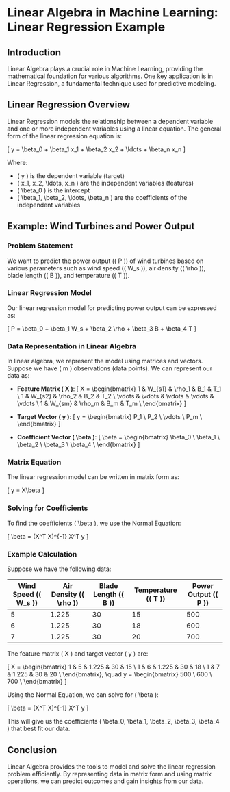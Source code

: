 # Linear Algebra in Machine Learning: Linear Regression Example

## Introduction
Linear Algebra plays a crucial role in Machine Learning, providing the mathematical foundation for various algorithms. One key application is in Linear Regression, a fundamental technique used for predictive modeling.

## Linear Regression Overview
Linear Regression models the relationship between a dependent variable and one or more independent variables using a linear equation. The general form of the linear regression equation is:

\[ y = \beta_0 + \beta_1 x_1 + \beta_2 x_2 + \ldots + \beta_n x_n \]

Where:
- \( y \) is the dependent variable (target)
- \( x_1, x_2, \ldots, x_n \) are the independent variables (features)
- \( \beta_0 \) is the intercept
- \( \beta_1, \beta_2, \ldots, \beta_n \) are the coefficients of the independent variables

## Example: Wind Turbines and Power Output

### Problem Statement
We want to predict the power output (\( P \)) of wind turbines based on various parameters such as wind speed (\( W_s \)), air density (\( \rho \)), blade length (\( B \)), and temperature (\( T \)).

### Linear Regression Model
Our linear regression model for predicting power output can be expressed as:

\[ P = \beta_0 + \beta_1 W_s + \beta_2 \rho + \beta_3 B + \beta_4 T \]

### Data Representation in Linear Algebra
In linear algebra, we represent the model using matrices and vectors. Suppose we have \( m \) observations (data points). We can represent our data as:

- **Feature Matrix \( X \)**:
  \[
  X = \begin{bmatrix}
  1 & W_{s1} & \rho_1 & B_1 & T_1 \\
  1 & W_{s2} & \rho_2 & B_2 & T_2 \\
  \vdots & \vdots & \vdots & \vdots & \vdots \\
  1 & W_{sm} & \rho_m & B_m & T_m \\
  \end{bmatrix}
  \]

- **Target Vector \( y \)**:
  \[
  y = \begin{bmatrix}
  P_1 \\
  P_2 \\
  \vdots \\
  P_m \\
  \end{bmatrix}
  \]

- **Coefficient Vector \( \beta \)**:
  \[
  \beta = \begin{bmatrix}
  \beta_0 \\
  \beta_1 \\
  \beta_2 \\
  \beta_3 \\
  \beta_4 \\
  \end{bmatrix}
  \]

### Matrix Equation
The linear regression model can be written in matrix form as:

\[ y = X\beta \]

### Solving for Coefficients
To find the coefficients \( \beta \), we use the Normal Equation:

\[ \beta = (X^T X)^{-1} X^T y \]

### Example Calculation
Suppose we have the following data:

| Wind Speed (\( W_s \)) | Air Density (\( \rho \)) | Blade Length (\( B \)) | Temperature (\( T \)) | Power Output (\( P \)) |
|-----------------------|------------------------|----------------------|---------------------|-----------------------|
| 5                     | 1.225                  | 30                   | 15                  | 500                   |
| 6                     | 1.225                  | 30                   | 18                  | 600                   |
| 7                     | 1.225                  | 30                   | 20                  | 700                   |

The feature matrix \( X \) and target vector \( y \) are:

\[
X = \begin{bmatrix}
1 & 5 & 1.225 & 30 & 15 \\
1 & 6 & 1.225 & 30 & 18 \\
1 & 7 & 1.225 & 30 & 20 \\
\end{bmatrix}, \quad
y = \begin{bmatrix}
500 \\
600 \\
700 \\
\end{bmatrix}
\]

Using the Normal Equation, we can solve for \( \beta \):

\[ \beta = (X^T X)^{-1} X^T y \]

This will give us the coefficients \( \beta_0, \beta_1, \beta_2, \beta_3, \beta_4 \) that best fit our data.

## Conclusion
Linear Algebra provides the tools to model and solve the linear regression problem efficiently. By representing data in matrix form and using matrix operations, we can predict outcomes and gain insights from our data.

